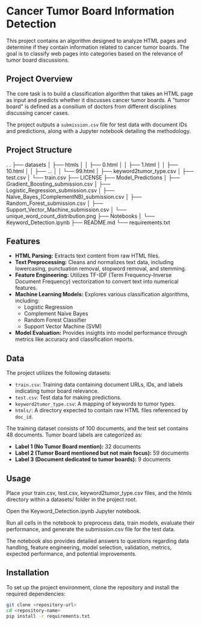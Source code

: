 # Cancer Tumor Board Information Detection

This project contains an algorithm designed to analyze HTML pages and determine if they contain information related to cancer tumor boards. The goal is to classify web pages into categories based on the relevance of tumor board discussions.

## Project Overview

The core task is to build a classification algorithm that takes an HTML page as input and predicts whether it discusses cancer tumor boards. A "tumor board" is defined as a consilium of doctors from different disciplines discussing cancer cases.

The project outputs a `submission.csv` file for test data with document IDs and predictions, along with a Jupyter notebook detailing the methodology.

## Project Structure
.
.
├── datasets
│   ├── htmls
│   │   ├── 0.html
│   │   ├── 1.html
│   │   ├── 10.html
│   │   ├── ...
│   │   └── 99.html
│   ├── keyword2tumor_type.csv
│   ├── test.csv
│   └── train.csv
├── LICENSE
├── Model_Predictions
│   ├── Gradient_Boosting_submission.csv
│   ├── Logistic_Regression_submission.csv
│   ├── Naïve_Bayes_(ComplementNB)_submission.csv
│   ├── Random_Forest_submission.csv
│   ├── Support_Vector_Machine_submission.csv
│   └── unique_word_count_distribution.png
├── Notebooks
│   └── Keyword_Detection.ipynb
├── README.md
└── requirements.txt


## Features

* **HTML Parsing:** Extracts text content from raw HTML files.
* **Text Preprocessing:** Cleans and normalizes text data, including lowercasing, punctuation removal, stopword removal, and stemming.
* **Feature Engineering:** Utilizes TF-IDF (Term Frequency-Inverse Document Frequency) vectorization to convert text into numerical features.
* **Machine Learning Models:** Explores various classification algorithms, including:
    * Logistic Regression
    * Complement Naive Bayes
    * Random Forest Classifier
    * Support Vector Machine (SVM)
* **Model Evaluation:** Provides insights into model performance through metrics like accuracy and classification reports.

## Data

The project utilizes the following datasets:
* `train.csv`: Training data containing document URLs, IDs, and labels indicating tumor board relevance.
* `test.csv`: Test data for making predictions.
* `keyword2tumor_type.csv`: A mapping of keywords to tumor types.
* `htmls/`: A directory expected to contain raw HTML files referenced by `doc_id`.

The training dataset consists of 100 documents, and the test set contains 48 documents. Tumor board labels are categorized as:
* **Label 1 (No Tumor Board mention):** 32 documents
* **Label 2 (Tumor Board mentioned but not main focus):** 59 documents
* **Label 3 (Document dedicated to tumor boards):** 9 documents

## Usage

Place your train.csv, test.csv, keyword2tumor_type.csv files, and the htmls directory within a datasets/ folder in the project root.

Open the Keyword_Detection.ipynb Jupyter notebook.

Run all cells in the notebook to preprocess data, train models, evaluate their performance, and generate the submission.csv file for the test data.

The notebook also provides detailed answers to questions regarding data handling, feature engineering, model selection, validation, metrics, expected performance, and potential improvements.

## Installation

To set up the project environment, clone the repository and install the required dependencies:

```bash
git clone <repository-url>
cd <repository-name>
pip install -r requirements.txt
